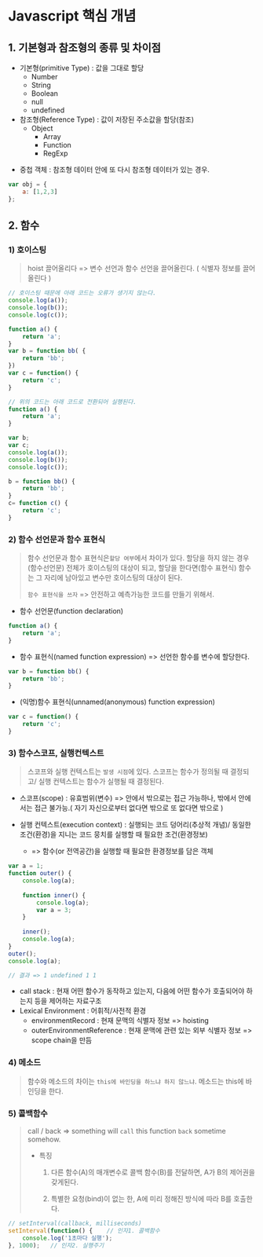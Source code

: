 # Javascript 핵심 개념

## 1. 기본형과 참조형의 종류 및 차이점

* 기본형(primitive Type) : 값을 그대로 할당
  * Number
  * String
  * Boolean
  * null
  * undefined
* 참조형(Reference Type) : 값이 저장된 주소값을 할당(참조)
  * Object
    * Array
    * Function
    * RegExp

- 중첩 객체 : 참조형 데이터 안에 또 다시 참조형 데이터가 있는 경우.

```js
var obj = {
    a: [1,2,3]
};
```



## 2. 함수

### 1) 호이스팅

> hoist 끌어올리다 => 변수 선언과 함수 선언을 끌어올린다. ( 식별자 정보를 끌어올린다 )

```js
// 호이스팅 때문에 아래 코드는 오류가 생기지 않는다.
console.log(a());
console.log(b());
console.log(c());

function a() {
    return 'a';
}
var b = function bb( {
    return 'bb';
})
var c = function() {
    return 'c';
}
```

```javascript
// 위의 코드는 아래 코드로 전환되어 실행된다.
function a() {
    return 'a';
}

var b;
var c;
console.log(a());
console.log(b());
console.log(c());

b = function bb() {
    return 'bb';
}
c= function c() {
    return 'c';
}
```



### 2) 함수 선언문과 함수 표현식

> 함수 선언문과 함수 표현식은`할당 여부`에서 차이가 있다. 할당을 하지 않는 경우(함수선언문) 전체가 호이스팅의 대상이 되고, 할당을 한다면(함수 표현식) 함수는 그 자리에 남아있고 변수만 호이스팅의 대상이 된다.
>
> `함수 표현식을 쓰자` => 안전하고 예측가능한 코드를 만들기 위해서.

* 함수 선언문(function declaration)

```javascript
function a() {
    return 'a';
}
```



* 함수 표현식(named function expression) => 선언한 함수를 변수에 할당한다.

```javascript
var b = function bb() {
    return 'bb';
}
```



* (익명)함수 표현식(unnamed(anonymous) function expression)

```javascript
var c = function() {
    return 'c';
}
```



### 3) 함수스코프, 실행컨텍스트

> 스코프와 실행 컨텍스트는 `발생 시점`에 있다. 스코프는 함수가 정의될 때 결정되고/ 실행 컨텍스트는 함수가 실행될 때 결정된다.

* 스코프(scope) : 유효범위(변수) => 안에서 밖으로는 접근 가능하나, 밖에서 안에서는 접근 불가능.( 자기 자신으로부터 없다면 밖으로 또 없다면 밖으로 )

* 실행 컨텍스트(execution context) : 실행되는 코드 덩어리(추상적 개념)/ 동일한 조건(환경)을 지니는 코드 뭉치를 실행할 때 필요한 조건(환경정보) 
  * => 함수(or 전역공간)을 실행할 때 필요한 환경정보를 담은 객체

```javascript
var a = 1;
function outer() {
    console.log(a);
    
    function inner() {
        console.log(a);
        var a = 3;
    }
    
    inner();
    console.log(a);
}
outer();
console.log(a);

// 결과 => 1 undefined 1 1 
```



* call stack : 현재 어떤 함수가 동작하고 있는지, 다음에 어떤 함수가 호출되어야 하는지 등을 제어하는 자료구조
* Lexical Environment : 어휘적/사전적 환경
  * environmentRecord : 현재 문맥의 식별자 정보 => hoisting
  * outerEnvironmentReference : 현재 문맥에 관련 있는 외부 식별자 정보 => scope chain을 만듬 

### 4) 메소드

> 함수와 메소드의 차이는 `this에 바인딩을 하느냐 하지 않느냐`. 메소드는 this에 바인딩을 한다.



### 5) 콜백함수

> call / back => something will `call` this function `back` sometime somehow.
>
> * 특징
>
>   1) 다른 함수(A)의 매개변수로 콜백 함수(B)를 전달하면, A가 B의 제어권을 갖게된다.
>
>   2) 특별한 요청(bind)이 없는 한, A에 미리 정해진 방식에 따라 B를 호출한다. 

```javascript
// setInterval(callback, milliseconds)
setInterval(function() {	// 인자1. 콜백함수
    console.log('1초마다 실행');
}, 1000);	// 인자2. 실행주기
```

